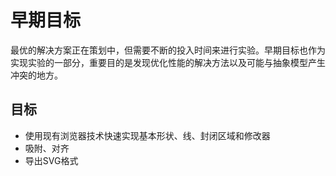 # 早期目标

最优的解决方案正在策划中，但需要不断的投入时间来进行实验。早期目标也作为实现实验的一部分，重要目的是发现优化性能的解决方法以及可能与抽象模型产生冲突的地方。

## 目标
+ 使用现有浏览器技术快速实现基本形状、线、封闭区域和修改器
+ 吸附、对齐
+ 导出SVG格式